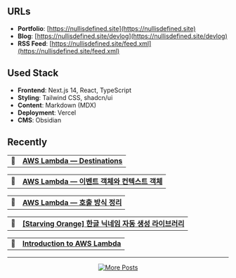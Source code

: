 ## URLs
- **Portfolio**: [https://nullisdefined.site](https://nullisdefined.site)
- **Blog**: [https://nullisdefined.site/devlog](https://nullisdefined.site/devlog)
- **RSS Feed**: [https://nullisdefined.site/feed.xml](https://nullisdefined.site/feed.xml)

## Used Stack

- **Frontend**: Next.js 14, React, TypeScript
- **Styling**: Tailwind CSS, shadcn/ui
- **Content**: Markdown (MDX)
- **Deployment**: Vercel
- **CMS**: Obsidian

## Recently

<div style="counter-reset: blog-counter;">

<!-- BLOG:START --><table>
<tr>
<td align="center">📌</td>
<td><strong><a href="https://nullisdefined.site/devlog/posts/cloud/aws/aws-lambda-destinations">AWS Lambda — Destinations</a></strong></td>
</tr>
</table><table>
<tr>
<td align="center">📌</td>
<td><strong><a href="https://nullisdefined.site/devlog/posts/cloud/aws/event-object-vs-context-object">AWS Lambda — 이벤트 객체와 컨텍스트 객체</a></strong></td>
</tr>
</table><table>
<tr>
<td align="center">📌</td>
<td><strong><a href="https://nullisdefined.site/devlog/posts/cloud/aws/aws-lambda-invocation-methods">AWS Lambda — 호출 방식 정리</a></strong></td>
</tr>
</table><table>
<tr>
<td align="center">📌</td>
<td><strong><a href="https://nullisdefined.site/devlog/posts/series/toy-project/korean-nickname-random-generator">[Starving Orange] 한글 닉네임 자동 생성 라이브러리</a></strong></td>
</tr>
</table><table>
<tr>
<td align="center">📌</td>
<td><strong><a href="https://nullisdefined.site/devlog/posts/cloud/aws/introduction-to-aws-lambda">Introduction to AWS Lambda</a></strong></td>
</tr>
</table><!-- BLOG:END -->

</div>

---

<p align="center">
  <a href="https://nullisdefined.site/devlog">
    <img src="https://img.shields.io/badge/Read%20More%20Posts-Dev%20Blog-ff6b6b?style=for-the-badge&logo=rss&logoColor=white" alt="More Posts"/>
  </a>
</p>